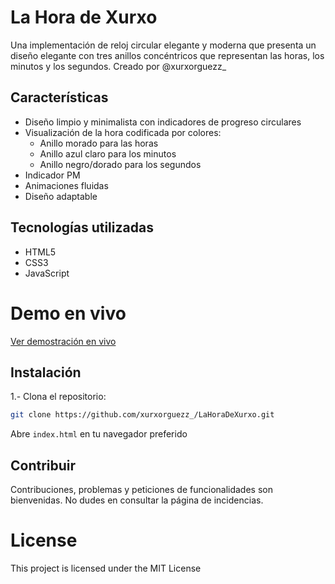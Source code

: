 # La Hora de Xurxo
Una implementación de reloj circular elegante y moderna que presenta un diseño elegante con tres anillos concéntricos que representan las horas, los minutos y los segundos.
Creado por @xurxorguezz_

## Características
- Diseño limpio y minimalista con indicadores de progreso circulares
- Visualización de la hora codificada por colores:
  - Anillo morado para las horas
  - Anillo azul claro para los minutos
  - Anillo negro/dorado para los segundos
- Indicador PM
- Animaciones fluidas
- Diseño adaptable

## Tecnologías utilizadas

- HTML5
- CSS3
- JavaScript

# Demo en vivo
[Ver demostración en vivo](https://xurxorguezz.github.io/LaHoraDeXurxo)

## Instalación

1.- Clona el repositorio:

```bash
git clone https://github.com/xurxorguezz_/LaHoraDeXurxo.git
```

Abre `index.html` en tu navegador preferido

## Contribuir
Contribuciones, problemas y peticiones de funcionalidades son bienvenidas. No dudes en consultar la página de incidencias.
# License
This project is licensed under the MIT License
